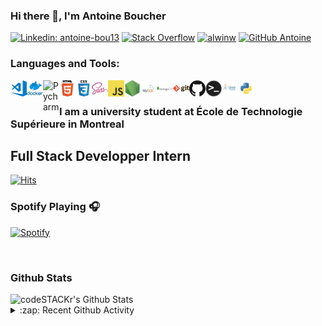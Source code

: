 ### Hi there 👋, I'm Antoine Boucher


[![Linkedin: antoine-bou13](https://img.shields.io/badge/-antoinebou13-blue?style=flat-square&logo=Linkedin&logoColor=white&link=https://www.linkedin.com/in/antoine-bou13/)](https://www.linkedin.com/in/antoine-bou13/)
    <a href="https://stackoverflow.com/users/7993989/antoine-boucher" target="_blank"><img alt="Stack Overflow" src="https://img.shields.io/badge/-Stack%20Overflow-FE7A16?style=flat-square&logo=Stack-Overflow&logoColor=white"></a>
<a href="https://github.com/antoinebou13" target="_blank"><img alt="alwinw" src="https://badges.pufler.dev/visits/antoinebou13/antoinebou13?logo=GitHub&label=visits&color=success&logoColor=white&style=flat-square"/></a>
[![GitHub Antoine](https://img.shields.io/github/followers/antoinebou13?label=follow&style=social)](https://github.com/antoinebou13)


### Languages and Tools:

<img align="left" alt="Visual Studio Code" width="26px" src="https://raw.githubusercontent.com/github/explore/80688e429a7d4ef2fca1e82350fe8e3517d3494d/topics/visual-studio-code/visual-studio-code.png" />
<img align="left" alt="Docker" width="26px" src="https://raw.githubusercontent.com/github/explore/80688e429a7d4ef2fca1e82350fe8e3517d3494d/topics/docker/docker.png" />
<img align="left" alt="Pycharm" width="26px" src="https://raw.githubusercontent.com/simple-icons/simple-icons/develop/icons/pycharm.svg" />
<img align="left" alt="HTML5" width="26px" src="https://raw.githubusercontent.com/github/explore/80688e429a7d4ef2fca1e82350fe8e3517d3494d/topics/html/html.png" />
<img align="left" alt="CSS3" width="26px" src="https://raw.githubusercontent.com/github/explore/80688e429a7d4ef2fca1e82350fe8e3517d3494d/topics/css/css.png" />
<img align="left" alt="Sass" width="26px" src="https://raw.githubusercontent.com/github/explore/80688e429a7d4ef2fca1e82350fe8e3517d3494d/topics/sass/sass.png" />
<img align="left" alt="JavaScript" width="26px" src="https://raw.githubusercontent.com/github/explore/80688e429a7d4ef2fca1e82350fe8e3517d3494d/topics/javascript/javascript.png" />
<img align="left" alt="Node.js" width="26px" src="https://raw.githubusercontent.com/github/explore/80688e429a7d4ef2fca1e82350fe8e3517d3494d/topics/nodejs/nodejs.png" />
<img align="left" alt="MySQL" width="26px" src="https://raw.githubusercontent.com/github/explore/80688e429a7d4ef2fca1e82350fe8e3517d3494d/topics/mysql/mysql.png" />
<img align="left" alt="MongoDB" width="26px" src="https://raw.githubusercontent.com/github/explore/80688e429a7d4ef2fca1e82350fe8e3517d3494d/topics/mongodb/mongodb.png" />
<img align="left" alt="Git" width="26px" src="https://raw.githubusercontent.com/github/explore/80688e429a7d4ef2fca1e82350fe8e3517d3494d/topics/git/git.png" />
<img align="left" alt="GitHub" width="26px" src="https://raw.githubusercontent.com/github/explore/78df643247d429f6cc873026c0622819ad797942/topics/github/github.png" />
<img align="left" alt="Terminal" width="26px" src="https://raw.githubusercontent.com/github/explore/80688e429a7d4ef2fca1e82350fe8e3517d3494d/topics/terminal/terminal.png" />
<img align="left" alt="Java" width="26px" src="https://raw.githubusercontent.com/github/explore/80688e429a7d4ef2fca1e82350fe8e3517d3494d/topics/java/java.png" />
<img align="left" alt="Python" width="26px" src="https://raw.githubusercontent.com/github/explore/80688e429a7d4ef2fca1e82350fe8e3517d3494d/topics/python/python.png" />

<br />

### I am a university student at École de Technologie Supérieure in Montreal
## Full Stack Developper Intern

[![Hits](https://hits.seeyoufarm.com/api/count/incr/badge.svg?url=https%3A%2F%2Fgithub.com%2Fantoinebou13&count_bg=%2379C83D&title_bg=%23555555&icon=&icon_color=%23E7E7E7&title=hits&edge_flat=false)](https://hits.seeyoufarm.com)


### Spotify Playing 🎧
[![Spotify](https://novatorem-antoinebou13.vercel.app/api/spotify)](https://open.spotify.com/user/antoinebou13)


<br />


### Github Stats

<img align="left" alt="codeSTACKr's Github Stats" src="https://github-readme-stats.codestackr.vercel.app/api?username=antoinebou13&show_icons=true&hide_border=true&theme=dark" />

<br />

<details>
  <summary>:zap: Recent Github Activity</summary>

<!--START_SECTION:activity-->
<!--END_SECTION:activity-->

</details>




